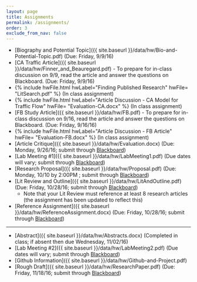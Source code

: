 ```yaml
---
layout: page
title: Assignments 
permalink: /assignments/
order: 3
exclude_from_nav: false
---
```


* [Biography and Potential Topic]({{ site.baseurl }}/data/hw/Bio-and-Potential-Topic.pdf) (Due: Friday, 9/9/16)
* [CA Traffic Article]({{ site.baseurl }}/data/hw/Finner_and_Beauregard.pdf) - To prepare for in-class discussion on 9/9, read the article and answer the questions on Blackboard. (Due: Friday, 9/9/16)
* {% include hwFile.html hwLabel="Finding Published Research" hwFile= "LitSearch.pdf" %} (In class assignment)
* {% include hwFile.html hwLabel="Article Discussion - CA Model for Traffic Flow" hwFile= "Evaluation-CA.docx" %} (In class assignment)
* [FB Study Article]({{ site.baseurl }}/data/hw/FB.pdf) - To prepare for in-class discussion on 9/16, read the article and answer the questions on Blackboard. (Due: Friday, 9/16/16)
* {% include hwFile.html hwLabel="Article Discussion - FB Article" hwFile= "Evaluation-FB.docx" %} (In class assignment)
* [Article Critique]({{ site.baseurl }}/data/hw/Evaluation.docx) (Due: Monday, 9/26/16; submit through [Blackboard](https://ct-ecsu.blackboard.com/webapps/login/))
* [Lab Meeting #1]({{ site.baseurl }}/data/hw/LabMeeting1.pdf) (Due dates will vary; submit through [Blackboard](https://ct-ecsu.blackboard.com/webapps/login/)) 
* [Research Proposal]({{ site.baseurl }}/data/hw/Proposal.pdf) (Due: Monday, 10/10 by 2:00PM ; submit through [Blackboard](https://ct-ecsu.blackboard.com/webapps/login/)) 
* [Lit Review and Outline]({{ site.baseurl }}/data/hw/LitAndOutline.pdf) (Due: Friday, 10/28/16; submit through [Blackboard](https://ct-ecsu.blackboard.com/webapps/login/))
	* Note that your Lit Review must reference at least 8 research articles (the assignment has been updated to reflect this) 
* [Reference Assignment]({{ site.baseurl }}/data/hw/ReferenceAssignment.docx) (Due: Friday, 10/28/16; submit through [Blackboard](https://ct-ecsu.blackboard.com/webapps/login/))

***
* [Abstract]({{ site.baseurl }}/data/hw/Abstracts.docx) (Completed in class; if absent then due Wednesday, 11/02/16)
* [Lab Meeting #2]({{ site.baseurl }}/data/hw/LabMeeting2.pdf) (Due dates will vary; submit through [Blackboard](https://ct-ecsu.blackboard.com/webapps/login/)) 
* [Github Information]({{ site.baseurl }}/data/hw/Github-and-Project.pdf) 
* [Rough Draft]({{ site.baseurl }}/data/hw/ResearchPaper.pdf) (Due: Friday, 11/18/16; submit through [Blackboard](https://ct-ecsu.blackboard.com/webapps/login/))
